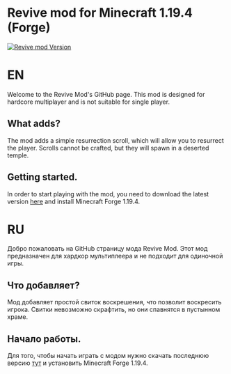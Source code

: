# Revive mod for Minecraft 1.19.4 (Forge)

[![Revive mod Version](https://img.shields.io/badge/Revive%20mod-0.1-green)](https://github.com/DrZoidberg813/Revive-mod)

# EN
Welcome to the Revive Mod's GitHub page. This mod is designed for hardcore multiplayer and is not suitable for single player. 
## What adds? 
The mod adds a simple resurrection scroll, which will allow you to resurrect the player. Scrolls cannot be crafted, but they will spawn in a deserted temple. 
## Getting started. 
In order to start playing with the mod, you need to download the latest version [here](https://github.com/DrZoidberg813/Revive-mod/releases) and install Minecraft Forge 1.19.4.

# RU
Добро пожаловать на GitHub страницу мода Revive Mod. Этот мод предназначен для хардкор мультиплеера и не подходит для одиночной игры. 
## Что добавляет? 
Мод добавляет простой свиток воскрешения, что позволит воскресить игрока. Свитки невозможно скрафтить, но они спавнятся в пустынном храме. 
## Начало работы. 
Для того, чтобы начать играть с модом нужно скачать последнюю версию [тут](https://github.com/DrZoidberg813/Revive-mod/releases) и установить Minecraft Forge 1.19.4.


